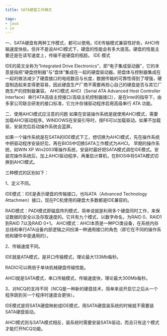 ```yaml
---
title: SATA硬盘工作模式

tags: 
- java
- io
---
```


一、SATA硬盘有两种工作模式，都可以使用。IDE传输模式兼容性好些，AHCI传输速度快些。但并不是说AHCI模式下，硬盘的性能会有多大提高。硬盘的性能主要还是在读写速度上，传输不是硬盘的瓶胫。
IDE 模式

IDE的英文全称为“Integrated Drive Electronics”，即“电子集成驱动器”，它的本意是指把“硬盘控制器”与“盘体”集成在一起的硬盘驱动器。把盘体与控制器集成在一起的做法减少了硬盘接口的电缆数目与长度，数据传输的可靠性得到了增强，硬盘制造起来变得更容易，因此硬盘生产厂商不需要再担心自己的硬盘是否与其它厂商生产的控制器兼容。
AHCI模式
 AHCI（Serial ATA Advanced Host Controller Interface）串行ATA高级主控接口/高级主机控制器接口），是在Intel的指导下，由多家公司联合研发的接口标准，它允许存储驱动程序启用高级串行 ATA 功能。

二、使用AHCI模式应注意的问题
       如果在安装操作系统是就使用AHCI模式，需要加载AHCI驱动程序。WINDOWS在安装引导时，按F6可以加载驱动。如果不加载驱，安装完后启动操作系统会蓝屏。

如果一个操作系统是在SATA的IDE模式下工，想切换为AHCI模式，先在操作系统中把驱动程序安装好后，再在BIOS中切换SATA工作模式为AHCI。
       早期的操作系统，如WIN XP Win2003等操作系统，安装时最好把SATA模式调在IDE模式。安装完操作系统后，加上AHCI驱动程序，再重启计算机，在BIOS中将SATA模式切换到AHCI模式。
       
三种模式的区别如下：

1、定义不同。

IDE模式：IDE是表示硬盘的传输接口，也叫ATA（Advanced Technology Attachmen）接口，现在PC机使用的硬盘大多数都是IDE兼容的。

RAID模式：PADI模式即磁盘阵列模式，简单说就是利用多个硬盘同时工作，来保证数据的安全以及存取速度的。它共有九个模式，以数字命名，为RAID 0、RAID1到RAID 7以及RAID 0+1。
AHCI模式：AHCI本质是一种PCI类设备，在系统内存总线和串行ATA设备内部逻辑之间扮演一种通用接口的角色（即它在不同的操作系统和硬件中是通用的）。

2、传输速度不同。

IDE就是ATA模式，是并口传输模式，理论最大133Mb每秒。

RADIO可以两倍于单块机械硬盘传输性能。

AHCI就是SATA模式，串口传输模式，传输速度快，理论最大300Mb每秒。

3、对NCQ的支持不同（NCQ是一种新的硬盘技术，简单来说开启它之后从一个程序跳到另一个程序时速度会更快）。

IDE模式是将SATA硬盘映射成IDE模式，用SATA硬盘装系统的时候就不需要装SATA硬盘驱动。

AHCI模式则与SATA模式相反，装系统时需要安装SATA驱动，而且只有这个模式才能打开NCQ功能。
